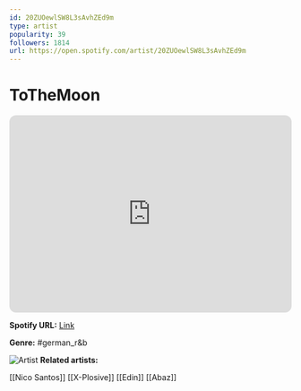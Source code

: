 ```yaml
---
id: 20ZUOewlSW8L3sAvhZEd9m
type: artist
popularity: 39
followers: 1814
url: https://open.spotify.com/artist/20ZUOewlSW8L3sAvhZEd9m
---
```

# ToTheMoon

<iframe style="border-radius:12px" src="https://open.spotify.com/embed/artist/20ZUOewlSW8L3sAvhZEd9m" width="100%" height="352" frameBorder="0" allowfullscreen="" allow="autoplay; clipboard-write; encrypted-media; fullscreen; picture-in-picture" loading="lazy"></iframe>

**Spotify URL:** [Link](https://open.spotify.com/artist/20ZUOewlSW8L3sAvhZEd9m)

**Genre:**  #german_r&b

![Artist](https://i.scdn.co/image/ab6761610000e5eb1042f79e13eb322c34a9cb52)
**Related artists:**

[[Nico Santos]]
[[X-Plosive]]
[[Edin]]
[[Abaz]]
